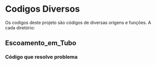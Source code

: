# Codigos Diversos
Os codigos deste projeto são códigos de diversas origens e funções. A cada diretório:

## Escoamento_em_Tubo
### Código que resolve problema
